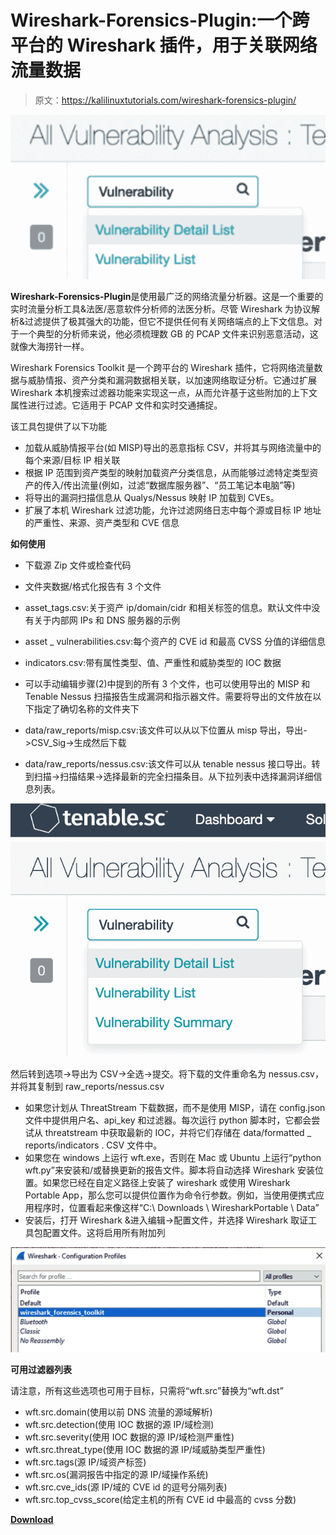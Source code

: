 # Wireshark-Forensics-Plugin:一个跨平台的 Wireshark 插件，用于关联网络流量数据

> 原文：<https://kalilinuxtutorials.com/wireshark-forensics-plugin/>

[![](img/ce1e0cb95e2ac82e0c5ba1359ce10076.png)](https://blogger.googleusercontent.com/img/a/AVvXsEiuq_ZQ9b1bvJJVORn5CG2_oWIVDYRCcLcPBU11L7kFlfLiZJTvmmh0k_Xm0OoJol2FmXRGbjDgoVbkODilTY4p1Hq_QjKjb3DmhjBZp8qTofvzmTM61GpvkOG2eqzslSdo7fe6JlviV7I6WGSc0qkHxE_dJWftdMFQjob-qLm4NDnX49UreopHO2rT=s728)

**Wireshark-Forensics-Plugin**是使用最广泛的网络流量分析器。这是一个重要的实时流量分析工具&法医/恶意软件分析师的法医分析。尽管 Wireshark 为协议解析&过滤提供了极其强大的功能，但它不提供任何有关网络端点的上下文信息。对于一个典型的分析师来说，他必须梳理数 GB 的 PCAP 文件来识别恶意活动，这就像大海捞针一样。

Wireshark Forensics Toolkit 是一个跨平台的 Wireshark 插件，它将网络流量数据与威胁情报、资产分类和漏洞数据相关联，以加速网络取证分析。它通过扩展 Wireshark 本机搜索过滤器功能来实现这一点，从而允许基于这些附加的上下文属性进行过滤。它适用于 PCAP 文件和实时交通捕捉。

该工具包提供了以下功能

*   加载从威胁情报平台(如 MISP)导出的恶意指标 CSV，并将其与网络流量中的每个来源/目标 IP 相关联
*   根据 IP 范围到资产类型的映射加载资产分类信息，从而能够过滤特定类型资产的传入/传出流量(例如，过滤“数据库服务器”、“员工笔记本电脑”等)
*   将导出的漏洞扫描信息从 Qualys/Nessus 映射 IP 加载到 CVEs。
*   扩展了本机 Wireshark 过滤功能，允许过滤网络日志中每个源或目标 IP 地址的严重性、来源、资产类型和 CVE 信息

**如何使用**

*   下载源 Zip 文件或检查代码
*   文件夹数据/格式化报告有 3 个文件

*   asset_tags.csv:关于资产 ip/domain/cidr 和相关标签的信息。默认文件中没有关于内部网 IPs 和 DNS 服务器的示例
*   asset _ vulnerabilities.csv:每个资产的 CVE id 和最高 CVSS 分值的详细信息
*   indicators.csv:带有属性类型、值、严重性和威胁类型的 IOC 数据

*   可以手动编辑步骤(2)中提到的所有 3 个文件，也可以使用导出的 MISP 和 Tenable Nessus 扫描报告生成漏洞和指示器文件。需要将导出的文件放在以下指定了确切名称的文件夹下

*   data/raw_reports/misp.csv:该文件可以从以下位置从 misp 导出，导出->CSV_Sig->生成然后下载
*   data/raw_reports/nessus.csv:该文件可以从 tenable nessus 接口导出。转到扫描->扫描结果->选择最新的完全扫描条目。从下拉列表中选择漏洞详细信息列表。

![](img/d44939f170c8f76c070c734f88d0675f.png)

然后转到选项->导出为 CSV->全选->提交。将下载的文件重命名为 nessus.csv，并将其复制到 raw_reports/nessus.csv

*   如果您计划从 ThreatStream 下载数据，而不是使用 MISP，请在 config.json 文件中提供用户名、api_key 和过滤器。每次运行 python 脚本时，它都会尝试从 threatstream 中获取最新的 IOC，并将它们存储在 data/formatted _ reports/indicators . CSV 文件中。
*   如果您在 windows 上运行 wft.exe，否则在 Mac 或 Ubuntu 上运行“python wft.py”来安装和/或替换更新的报告文件。脚本将自动选择 Wireshark 安装位置。如果您已经在自定义路径上安装了 wireshark 或使用 Wireshark Portable App，那么您可以提供位置作为命令行参数。例如，当使用便携式应用程序时，位置看起来像这样“C:\ Downloads \ WiresharkPortable \ Data”
*   安装后，打开 Wireshark &进入编辑->配置文件，并选择 Wireshark 取证工具包配置文件。这将启用所有附加列

![](img/1141db1c2993a0c8b0c774aee832b031.png)

**可用过滤器列表**

请注意，所有这些选项也可用于目标，只需将“wft.src”替换为“wft.dst”

*   wft.src.domain(使用以前 DNS 流量的源域解析)
*   wft.src.detection(使用 IOC 数据的源 IP/域检测)
*   wft.src.severity(使用 IOC 数据的源 IP/域检测严重性)
*   wft.src.threat_type(使用 IOC 数据的源 IP/域威胁类型严重性)
*   wft.src.tags(源 IP/域资产标签)
*   wft.src.os(漏洞报告中指定的源 IP/域操作系统)
*   wft.src.cve_ids(源 IP/域的 CVE id 的逗号分隔列表)
*   wft.src.top_cvss_score(给定主机的所有 CVE id 中最高的 cvss 分数)

[**Download**](https://github.com/rjbhide/wireshark-forensics-plugin)